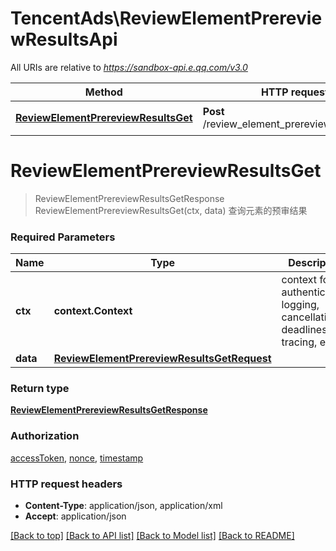 # TencentAds\ReviewElementPrereviewResultsApi

All URIs are relative to *https://sandbox-api.e.qq.com/v3.0*

Method | HTTP request | Description
------------- | ------------- | -------------
[**ReviewElementPrereviewResultsGet**](ReviewElementPrereviewResultsApi.md#ReviewElementPrereviewResultsGet) | **Post** /review_element_prereview_results/get | 查询元素的预审结果


# **ReviewElementPrereviewResultsGet**
> ReviewElementPrereviewResultsGetResponse ReviewElementPrereviewResultsGet(ctx, data)
查询元素的预审结果

### Required Parameters

Name | Type | Description  | Notes
------------- | ------------- | ------------- | -------------
 **ctx** | **context.Context** | context for authentication, logging, cancellation, deadlines, tracing, etc.
  **data** | [**ReviewElementPrereviewResultsGetRequest**](ReviewElementPrereviewResultsGetRequest.md)|  | 

### Return type

[**ReviewElementPrereviewResultsGetResponse**](ReviewElementPrereviewResultsGetResponse.md)

### Authorization

[accessToken](../README.md#accessToken), [nonce](../README.md#nonce), [timestamp](../README.md#timestamp)

### HTTP request headers

 - **Content-Type**: application/json, application/xml
 - **Accept**: application/json

[[Back to top]](#) [[Back to API list]](../README.md#documentation-for-api-endpoints) [[Back to Model list]](../README.md#documentation-for-models) [[Back to README]](../README.md)

